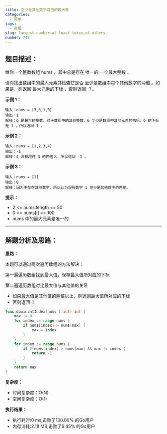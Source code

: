 ```yaml
---
title: 至少是其他数字两倍的最大数
categories:
  - 简单
tags:
  - 数组
slug: largest-number-at-least-twice-of-others
number: 747
---
```


## 题目描述：

给你一个整数数组 nums ，其中总是存在 唯一的 一个最大整数 。

请你找出数组中的最大元素并检查它是否 至少是数组中每个其他数字的两倍 。如果是，则返回 最大元素的下标 ，否则返回 -1 。

**示例 1：**
```
输入：nums = [3,6,1,0]
输出：1
解释：6 是最大的整数，对于数组中的其他整数，6 至少是数组中其他元素的两倍。6 的下标是 1 ，所以返回 1 。
```

**示例 2：**
```
输入：nums = [1,2,3,4]
输出：-1
解释：4 没有超过 3 的两倍大，所以返回 -1 。
```

**示例 3：**
```
输入：nums = [1]
输出：0
解释：因为不存在其他数字，所以认为现有数字 1 至少是其他数字的两倍。
```

**提示：**
- 2 <= nums.length <= 50
- 0 <= nums[i] <= 100
- nums 中的最大元素是唯一的

---
## 解题分析及思路：

**思路：**

本题可以通过两次遍历数组的方法解决：

第一遍遍历数组找到最大值，保存最大值所对应的下标

第二遍遍历数组对比最大值与其他值的关系
- 如果最大值是其他值的两倍以上，则返回最大值所对应的下标
- 否则返回-1

```go
func dominantIndex(nums []int) int {
	max := 0
	for index := range nums {
		if nums[index] > nums[max] {
			max = index
		}
	}
	for index := range nums {
		if 2*nums[index] > nums[max] && max != index {
			return -1
		}
	}
	return max
}
```

**复杂度：**

- 时间复杂度：O(N)
- 空间复杂度：O(1)

**执行结果：**

- 执行耗时:0 ms,击败了100.00% 的Go用户
- 内存消耗:2.18 MB,击败了6.45% 的Go用户

